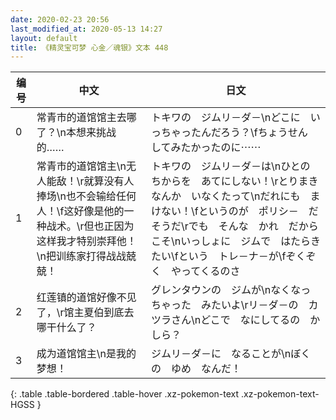 ```yaml
---
date: 2020-02-23 20:56
last_modified_at: 2020-05-13 14:27
layout: default
title: 《精灵宝可梦 心金／魂银》文本 448
---
```

| 编号 | 中文 | 日文 |
| ---- | ---- | ---- |
| 0 | 常青市的道馆馆主去哪了？\n本想来挑战的…… | トキワの　ジムリ－ダ－\nどこに　いっちゃったんだろう？\fちょうせん　してみたかったのに⋯⋯ |
| 1 | 常青市的道馆馆主\n无人能敌！\r就算没有人捧场\n也不会输给任何人！\f这好像是他的一种战术。\r但也正因为这样我才特别崇拜他！\n把训练家打得战战兢兢！ | トキワの　ジムリ－ダ－は\nひとの　ちからを　あてにしない！\rとりまきなんか　いなくたって\nだれにも　まけない！\fというのが　ポリシ－　だそうだ\rでも　そんな　かれ　だからこそ\nいっしょに　ジムで　はたらきたい\fという　トレ－ナ－が\fぞくぞく　やってくるのさ |
| 2 | 红莲镇的道馆好像不见了，\r馆主夏伯到底去哪干什么了？ | グレンタウンの　ジムが\nなくなっちゃった　みたいよ\rリ－ダ－の　カツラさん\nどこで　なにしてるの　かしら？ |
| 3 | 成为道馆馆主\n是我的梦想！ | ジムリ－ダ－に　なることが\nぼくの　ゆめ　なんだ！ |
{: .table .table-bordered .table-hover .xz-pokemon-text .xz-pokemon-text-HGSS }